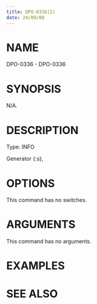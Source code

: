 ```yaml
---
title: DPO-0336(2)
date: 24/09/08
---
```


# NAME

DPO-0336 - DPO-0336

# SYNOPSIS

N/A.

# DESCRIPTION

Type: INFO

Generator {:s},

# OPTIONS

This command has no switches.

# ARGUMENTS

This command has no arguments.

# EXAMPLES

# SEE ALSO
